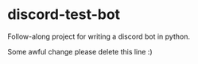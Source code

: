 # discord-test-bot
Follow-along project for writing a discord bot in python.


Some awful change please delete this line  :)
